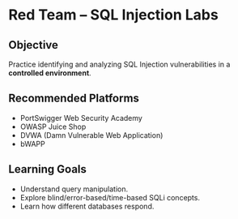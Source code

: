 # Red Team – SQL Injection Labs

## Objective
Practice identifying and analyzing SQL Injection vulnerabilities in a **controlled environment**.

## Recommended Platforms
- PortSwigger Web Security Academy
- OWASP Juice Shop
- DVWA (Damn Vulnerable Web Application)
- bWAPP

## Learning Goals
- Understand query manipulation.
- Explore blind/error-based/time-based SQLi concepts.
- Learn how different databases respond.
